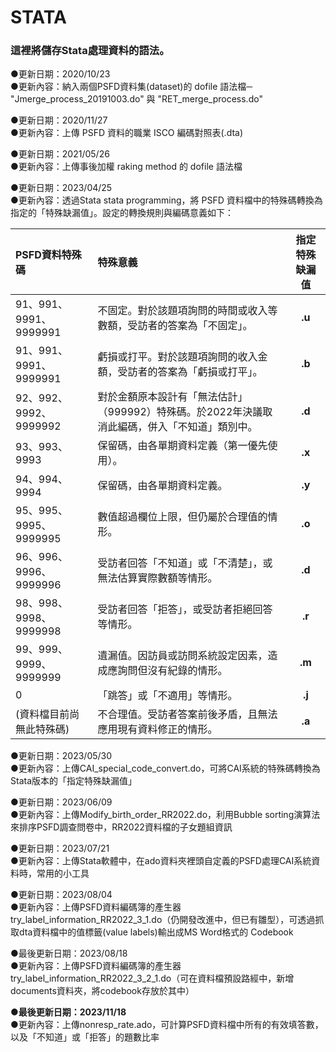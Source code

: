 # STATA

### 這裡將儲存Stata處理資料的語法。

●更新日期：2020/10/23  
●更新內容：納入兩個PSFD資料集(dataset)的 dofile 語法檔─ "Jmerge_process_20191003.do" 與 "RET_merge_process.do"

●更新日期：2020/11/27  
●更新內容：上傳 PSFD 資料的職業 ISCO 編碼對照表(.dta)

●更新日期：2021/05/26  
●更新內容：上傳事後加權 raking method 的 dofile 語法檔

●更新日期：2023/04/25  
●更新內容：透過Stata stata programming，將 PSFD 資料檔中的特殊碼轉換為指定的「特殊缺漏值」。設定的轉換規則與編碼意義如下：

|PSFD資料特殊碼|特殊意義|指定特殊缺漏值|
|:--------|:-------|:------:|
|91、991、9991、9999991|不固定。對於該題項詢問的時間或收入等數額，受訪者的答案為「不固定」。|**.u**|
|91、991、9991、9999991|虧損或打平。對於該題項詢問的收入金額，受訪者的答案為「虧損或打平」。|**.b**|
|92、992、9992、9999992|對於金額原本設計有「無法估計」（999992）特殊碼。於2022年決議取消此編碼，併入「不知道」類別中。|**.d**|
|93、993、9993|保留碼，由各單期資料定義（第一優先使用）。| **.x** |
|94、994、9994|保留碼，由各單期資料定義。| **.y** |
|95、995、9995、9999995|數值超過欄位上限，但仍屬於合理值的情形。|**.o**|
|96、996、9996、9999996|受訪者回答「不知道」或「不清楚」，或無法估算實際數額等情形。|**.d**|
|98、998、9998、9999998|受訪者回答「拒答」，或受訪者拒絕回答等情形。|**.r**|
|99、999、9999、9999999|遺漏值。因訪員或訪問系統設定因素，造成應詢問但沒有紀錄的情形。|**.m**|
|0|「跳答」或「不適用」等情形。|**.j**|
|(資料檔目前尚無此特殊碼)|不合理值。受訪者答案前後矛盾，且無法應用現有資料修正的情形。|**.a**|
 
●更新日期：2023/05/30  
●更新內容：上傳CAI_special_code_convert.do，可將CAI系統的特殊碼轉換為Stata版本的「指定特殊缺漏值」

●更新日期：2023/06/09  
●更新內容：上傳Modify_birth_order_RR2022.do，利用Bubble sorting演算法來排序PSFD調查問卷中，RR2022資料檔的子女題組資訊

●更新日期：2023/07/21  
●更新內容：上傳Stata軟體中，在ado資料夾裡頭自定義的PSFD處理CAI系統資料時，常用的小工具

●更新日期：2023/08/04  
●更新內容：上傳PSFD資料編碼簿的產生器try_label_information_RR2022_3_1.do（仍開發改進中，但已有雛型），可透過抓取dta資料檔中的值標籤(value labels)輸出成MS Word格式的 Codebook

●最後更新日期：2023/08/18  
●更新內容：上傳PSFD資料編碼簿的產生器try_label_information_RR2022_3_2_1.do（可在資料檔預設路經中，新增documents資料夾，將codebook存放於其中）

●**最後更新日期：2023/11/18**  
●更新內容：上傳nonresp_rate.ado，可計算PSFD資料檔中所有的有效填答數，以及「不知道」或「拒答」的題數比率
